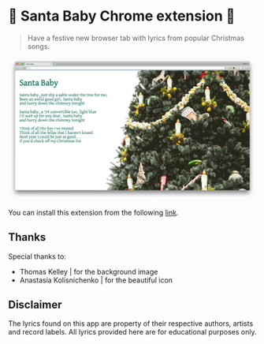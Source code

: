 # :santa: Santa Baby Chrome extension :santa:

> Have a festive new browser tab with lyrics from popular Christmas songs.

<img src="images/screenshot.png" width="580">

You can install this extension from the following [link](https://chrome.google.com/webstore/detail/santa-baby/janhhfaifmcgknimjljcekkpakjnclnk).

## Thanks

Special thanks to:
- Thomas Kelley | for the background image
- Anastasia Kolisnichenko | for the beautiful icon

## Disclaimer

The lyrics found on this app are property of their respective authors, artists and record labels. All lyrics provided here are for educational purposes only.
